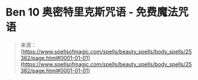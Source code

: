 <!--yml

分类：未分类

日期：2024年06月12日 19:12:16

-->

# Ben 10 奥密特里克斯咒语 - 免费魔法咒语

> 来源：[https://www.spellsofmagic.com/spells/beauty_spells/body_spells/25362/page.html#0001-01-01](https://www.spellsofmagic.com/spells/beauty_spells/body_spells/25362/page.html#0001-01-01)

